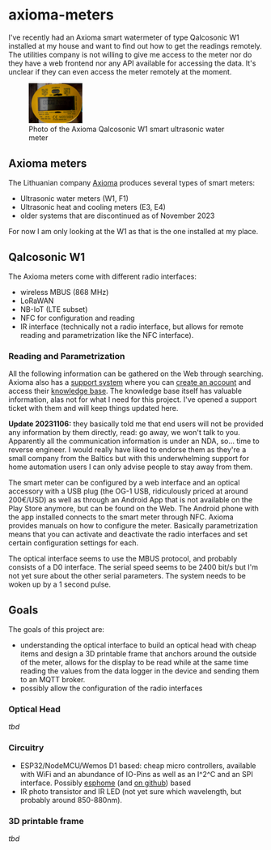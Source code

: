 # axioma-meters
I've recently had an Axioma smart watermeter of type Qalcosonic W1 installed at my house and want to find out how to get the readings remotely. The utilities company is not willing to give me access to the meter nor do they have a web frontend nor any API available for accessing the data. It's unclear if they can even access the meter remotely at the moment.
<figure>
  <img src="IMG_7351.jpg" width="25%" height="25%" alt="Photo of the Qalcosonic W1 smart ultrasonic water meter installed at my home with serial numbers blacked out">
  <figcaption>Photo of the Axioma Qalcosonic W1 smart ultrasonic water meter</figcaption>
</figure>

## Axioma meters
The Lithuanian company [Axioma](https://www.axiomametering.com/en) produces several types of smart meters:
- Ultrasonic water meters (W1, F1)
- Ultrasonic heat and cooling meters (E3, E4)
- older systems that are discontinued as of November 2023

For now I am only looking at the W1 as that is the one installed at my place.

## Qalcosonic W1
The Axioma meters come with different radio interfaces:
- wireless MBUS (868 MHz)
- LoRaWAN
- NB-IoT (LTE subset)
- NFC for configuration and reading
- IR interface (technically not a radio interface, but allows for remote reading and parametrization like the NFC interface).

### Reading and Parametrization
All the following information can be gathered on the Web through searching. Axioma also has a [support system](https://axmsupport.freshdesk.com/support/login) where you can [create an account](https://axmsupport.freshdesk.com/support/signup) and access their [knowledge base](https://axmsupport.freshdesk.com/support/solutions). The knowledge base itself has valuable information, alas not for what I need for this project. I've opened a support ticket with them and will keep things updated here.

**Update 20231106:** they basically told me that end users will not be provided any information by them directly, read: go away, we won't talk to you. Apparently all the communication information is under an NDA, so... time to reverse engineer. I would really have liked to endorse them as they're a small company from the Baltics but with this underwhelming support for home automation users I can only advise people to stay away from them.

The smart meter can be configured by a web interface and an optical accessory with a USB plug (the OG-1 USB, ridiculously priced at around 200€/USD) as well as through an Android App that is not available on the Play Store anymore, but can be found on the Web. The Android phone with the app installed connects to the smart meter through NFC. Axioma provides manuals on how to configure the meter.
Basically parametrization means that you can activate and deactivate the radio interfaces and set certain configuration settings for each. 

The optical interface seems to use the MBUS protocol, and probably consists of a D0 interface. The serial speed seems to be 2400 bit/s but I'm not yet sure about the other serial parameters. The system needs to be woken up by a 1 second pulse. 

## Goals
The goals of this project are:
- understanding the optical interface to build an optical head with cheap items and design a 3D printable frame that anchors around the outside of the meter, allows for the display to be read while at the same time reading the values from the data logger in the device and sending them to an MQTT broker.
- possibly allow the configuration of the radio interfaces

### Optical Head
*tbd*

### Circuitry
- ESP32/NodeMCU/Wemos D1 based: cheap micro controllers, available with WiFi and an abundance of IO-Pins as well as an I^2^C and an SPI interface. Possibly [esphome](https://esphome.io) (and [on github](https://github.com/esphome/esphome)) based
- IR photo transistor and IR LED (not yet sure which wavelength, but probably around 850-880nm).

### 3D printable frame
*tbd*
